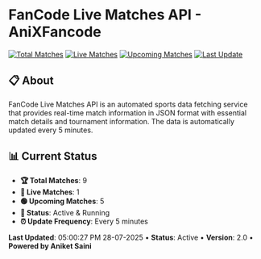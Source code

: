 # FanCode Live Matches API - AniXFancode

[![Total Matches](https://img.shields.io/badge/Total%20Matches-9-blue)](https://github.com/AniketSainiOp/AniXFancode)
[![Live Matches](https://img.shields.io/badge/Live%20Matches-1-red)](https://github.com/AniketSainiOp/AniXFancode)
[![Upcoming Matches](https://img.shields.io/badge/Upcoming%20Matches-5-green)](https://github.com/AniketSainiOp/AniXFancode)
[![Last Update](https://img.shields.io/badge/Last%20Update-05%3A00%3A27%20PM%2028-07-2025-orange)](https://github.com/AniketSainiOp/AniXFancode)

## 📋 About

FanCode Live Matches API is an automated sports data fetching service that provides real-time match information in JSON format with essential match details and tournament information. The data is automatically updated every 5 minutes.

## 📊 Current Status

- **🏆 Total Matches**: 9
- **🔴 Live Matches**: 1
- **🟢 Upcoming Matches**: 5
- **📡 Status**: Active & Running
- **⏰ Update Frequency**: Every 5 minutes

**Last Updated**: 05:00:27 PM 28-07-2025 • **Status**: Active • **Version**: 2.0 • **Powered by Aniket Saini**
